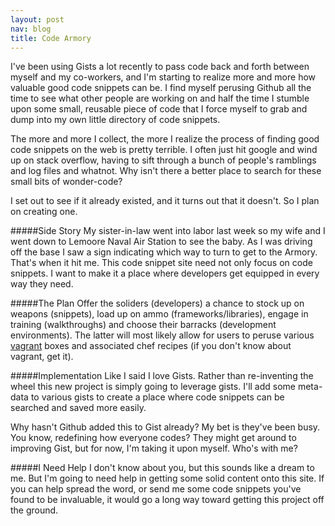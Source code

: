 ```yaml
---
layout: post
nav: blog
title: Code Armory
---
```


I've been using Gists a lot recently to pass code back and forth between
myself and my co-workers, and I'm starting to realize more and more how
valuable good code snippets can be. I find myself perusing Github all
the time to see what other people are working on and half the time I
stumble upon some small, reusable piece of code that I force myself to
grab and dump into my own little directory of code snippets.

The more and more I collect, the more I realize the process of finding
good code snippets on the web is pretty terrible. I often just hit
google and wind up on stack overflow, having to sift through a bunch of
people's ramblings and log files and whatnot. Why isn't there a better
place to search for these small bits of wonder-code?

I set out to see if it already existed, and it turns out that it
doesn't. So I plan on creating one. 

#####Side Story
My sister-in-law went into labor last week so my wife and I
went down to Lemoore Naval Air Station to see the baby. As I was driving
off the base I saw a sign indicating which way to turn to get to the
Armory. That's when it hit me. This code snippet site need not only
focus on code snippets. I want to make it a place where developers get
equipped in every way they need.

#####The Plan
Offer the soliders (developers) a chance to stock up on weapons
(snippets), load up on ammo (frameworks/libraries), engage in training
(walkthroughs) and choose their
barracks (development environments). The latter will most likely allow
for users to peruse various [vagrant](http://vagrantup.com) boxes and
associated chef recipes (if you don't know about vagrant, get it).

#####Implementation
Like I said I love Gists. Rather than re-inventing the wheel 
this new project is simply going to
leverage gists. I'll add some meta-data to various gists to create a place
where code snippets can be searched and saved more easily.

Why hasn't Github added this to Gist already? My bet is they've been
busy. You know, redefining how everyone codes? They might
get around to improving Gist, but for now, I'm taking it upon myself.
Who's with me?

#####I Need Help
I don't know about you, but this sounds like a dream to me. But I'm
going to need help in getting some solid content onto this site. If you
can help spread the word, or send me some code snippets you've found to
be invaluable, it would go a long way toward getting this project off
the ground.
